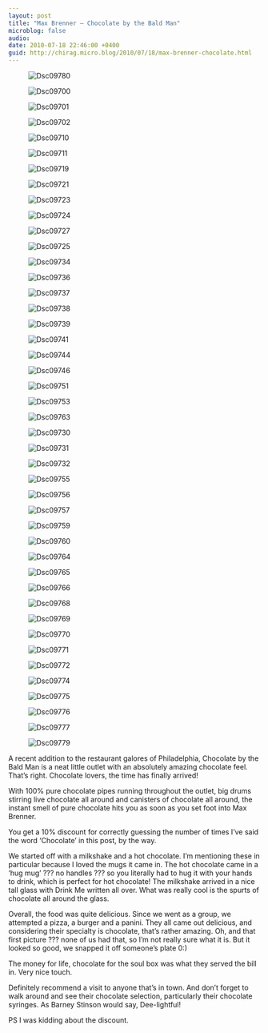 ```yaml
---
layout: post
title: "Max Brenner — Chocolate by the Bald Man"
microblog: false
audio: 
date: 2010-07-18 22:46:00 +0400
guid: http://chirag.micro.blog/2010/07/18/max-brenner-chocolate.html
---
```

<figure><img alt="Dsc09780" src="http://www.chirag.biz/uploads/2018/a12ec80741.jpg"></figure><figure><img alt="Dsc09700" src="http://www.chirag.biz/uploads/2018/8b5f0107e2.jpg"></figure><figure><img alt="Dsc09701" src="https://cdtestweb.files.wordpress.com/2010/07/0ec43-0kkqgdbo3m1sojlfd.jpg"></figure><figure><img alt="Dsc09702" src="http://www.chirag.biz/uploads/2018/0ebb6ca52e.jpg"></figure><figure><img alt="Dsc09710" src="http://www.chirag.biz/uploads/2018/85f6c35f36.jpg"></figure><figure><img alt="Dsc09711" src="http://www.chirag.biz/uploads/2018/d3b676d8fd.jpg"></figure><figure><img alt="Dsc09719" src="http://www.chirag.biz/uploads/2018/89ed44ce27.jpg"></figure><figure><img alt="Dsc09721" src="http://www.chirag.biz/uploads/2018/156dece2a6.jpg"></figure><figure><img alt="Dsc09723" src="http://www.chirag.biz/uploads/2018/e2907be401.jpg"></figure><figure><img alt="Dsc09724" src="http://www.chirag.biz/uploads/2018/5f9538481c.jpg"></figure><figure><img alt="Dsc09727" src="https://cdtestweb.files.wordpress.com/2010/07/b3160-0gluxv50p2s2qd7ck.jpg"></figure><figure><img alt="Dsc09725" src="http://www.chirag.biz/uploads/2018/ede430df4c.jpg"></figure><figure><img alt="Dsc09734" src="https://cdtestweb.files.wordpress.com/2010/07/2c41e-0be4ugdylewr4wuf_.jpg"></figure><figure><img alt="Dsc09736" src="http://www.chirag.biz/uploads/2018/f0a544c347.jpg"></figure><figure><img alt="Dsc09737" src="http://www.chirag.biz/uploads/2018/c45394e83b.jpg"></figure><figure><img alt="Dsc09738" src="http://www.chirag.biz/uploads/2018/57bde13a50.jpg"></figure><figure><img alt="Dsc09739" src="http://www.chirag.biz/uploads/2018/600a3a4465.jpg"></figure><figure><img alt="Dsc09741" src="http://www.chirag.biz/uploads/2018/6c2808e75c.jpg"></figure><figure><img alt="Dsc09744" src="https://cdtestweb.files.wordpress.com/2010/07/1a2a8-0epeeg28el5fozuoa.jpg"></figure><figure><img alt="Dsc09746" src="http://www.chirag.biz/uploads/2018/b2721d4987.jpg"></figure><figure><img alt="Dsc09751" src="https://cdtestweb.files.wordpress.com/2010/07/85ea5-0y5_3am16gccocrkx.jpg"></figure><figure><img alt="Dsc09753" src="https://cdtestweb.files.wordpress.com/2010/07/49984-0cycvtiqosxwxmk9l.jpg"></figure><figure><img alt="Dsc09763" src="http://www.chirag.biz/uploads/2018/ab3326b29f.jpg"></figure><figure><img alt="Dsc09730" src="http://www.chirag.biz/uploads/2018/5902eb5928.jpg"></figure><figure><img alt="Dsc09731" src="http://www.chirag.biz/uploads/2018/6755e87c77.jpg"></figure><figure><img alt="Dsc09732" src="http://www.chirag.biz/uploads/2018/1bfbf89f0b.jpg"></figure><figure><img alt="Dsc09755" src="https://cdtestweb.files.wordpress.com/2010/07/9c96a-0t3ixri4a0y_kcwc1.jpg"></figure><figure><img alt="Dsc09756" src="http://www.chirag.biz/uploads/2018/d622850dd5.jpg"></figure><figure><img alt="Dsc09757" src="http://www.chirag.biz/uploads/2018/b90fe4cdff.jpg"></figure><figure><img alt="Dsc09759" src="https://cdtestweb.files.wordpress.com/2010/07/4eb78-07seadue-z80rdzqu.jpg"></figure><figure><img alt="Dsc09760" src="http://www.chirag.biz/uploads/2018/66703e45c0.jpg"></figure><figure><img alt="Dsc09764" src="http://www.chirag.biz/uploads/2018/1584f8c20d.jpg"></figure><figure><img alt="Dsc09765" src="https://cdtestweb.files.wordpress.com/2010/07/749a1-0d6cecuejgepvrdm5.jpg"></figure><figure><img alt="Dsc09766" src="https://cdtestweb.files.wordpress.com/2010/07/b075f-0ffioazeav8w7ym2t.jpg"></figure><figure><img alt="Dsc09768" src="http://www.chirag.biz/uploads/2018/3202c1a53b.jpg"></figure><figure><img alt="Dsc09769" src="http://www.chirag.biz/uploads/2018/fe9bc3d449.jpg"></figure><figure><img alt="Dsc09770" src="http://www.chirag.biz/uploads/2018/c0efe05a44.jpg"></figure><figure><img alt="Dsc09771" src="http://www.chirag.biz/uploads/2018/b87b7e0b29.jpg"></figure><figure><img alt="Dsc09772" src="http://www.chirag.biz/uploads/2018/8991460501.jpg"></figure><figure><img alt="Dsc09774" src="http://www.chirag.biz/uploads/2018/e09ea51606.jpg"></figure><figure><img alt="Dsc09775" src="http://www.chirag.biz/uploads/2018/aa3c1ba39c.jpg"></figure><figure><img alt="Dsc09776" src="http://www.chirag.biz/uploads/2018/1095035cd5.jpg"></figure><figure><img alt="Dsc09777" src="http://www.chirag.biz/uploads/2018/5014900b91.jpg"></figure><figure><img alt="Dsc09779" src="http://www.chirag.biz/uploads/2018/3967bc14ce.jpg"></figure><p>A recent addition to the restaurant galores of Philadelphia, Chocolate by the Bald Man is a neat little outlet with an absolutely amazing chocolate feel. That’s right. Chocolate lovers, the time has finally arrived!</p>
<p>With 100% pure chocolate pipes running throughout the outlet, big drums stirring live chocolate all around and canisters of chocolate all around, the instant smell of pure chocolate hits you as soon as you set foot into Max Brenner.</p>
<p>You get a 10% discount for correctly guessing the number of times I’ve said the word ‘Chocolate’ in this post, by the way.</p>
<p>We started off with a milkshake and a hot chocolate. I’m mentioning these in particular because I loved the mugs it came in. The hot chocolate came in a ‘hug mug’ ??? no handles ??? so you literally had to hug it with your hands to drink, which is perfect for hot chocolate! The milkshake arrived in a nice tall glass with Drink Me written all over. What was really cool is the spurts of chocolate all around the glass.</p>
<p>Overall, the food was quite delicious. Since we went as a group, we attempted a pizza, a burger and a panini. They all came out delicious, and considering their specialty is chocolate, that’s rather amazing. Oh, and that first picture ??? none of us had that, so I’m not really sure what it is. But it looked so good, we snapped it off someone’s plate 0:)</p>
<p>The money for life, chocolate for the soul box was what they served the bill in. Very nice touch.</p>
<p>Definitely recommend a visit to anyone that’s in town. And don’t forget to walk around and see their chocolate selection, particularly their chocolate syringes. As Barney Stinson would say, Dee-lightful!</p>
<p>PS I was kidding about the discount.</p>

